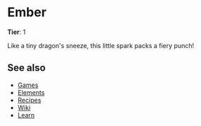 # Ember

**Tier**: 1

Like a tiny dragon's sneeze, this little spark packs a fiery punch!

## See also

* [Games](/wiki/games)
* [Elements](/wiki/elements)
* [Recipes](/wiki/recipes)
* [Wiki](/wiki/index)
* [Learn](/learn/index)